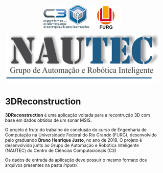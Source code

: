 <p align="center">
    <img src="images/c3.jpg" width=150/>
    <img src="images/furg.png" width=100/>
</p>
<p align="center">
    <img src="images/nautec.png" width=500/>
</p>

# 3DReconstruction
**3DReconstruction** é uma aplicação voltada para a recontrução 3D com base em dados obtidos de um sonar MSIS.

O projeto é fruto do trabalho de conclusão do curso de Engenharia de Computação na Universidade Federal do Rio Grande (FURG), desenvolvido pelo graduando **Bruno Henrique Justo**, no ano de 2018.
O projeto é desenvolvido junto ao Grupo de Automação e Robótica Inteligente (NAUTEC) do Centro de Ciências Computacionais (C3)

Os dados de entrada da aplicação deve possuir o mesmo formato dos arquivos presentes na pasta   *inputs/*.

